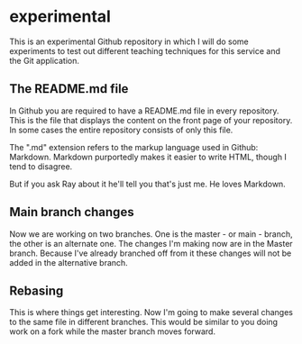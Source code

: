 # experimental
This is an experimental Github repository in which I will do some experiments to test out different teaching techniques for this service and the Git application.

## The README.md file
In Github you are required to have a README.md file in every repository. This is the file that displays the content on the front page of your repository. In some cases the entire repository consists of only this file.

The ".md" extension refers to the markup language used in Github: Markdown. Markdown purportedly makes it easier to write HTML, though I tend to disagree.

But if you ask Ray about it he'll tell you that's just me. He loves Markdown.

## Main branch changes
Now we are working on two branches. One is the master - or main - branch, the other is an alternate one. The changes I'm making now are in the Master branch. Because I've already branched off from it these changes will not be added in the alternative branch.

## Rebasing
This is where things get interesting. Now I'm going to make several changes to the same file in different branches. This would be similar to you doing work on a fork while the master branch moves forward.